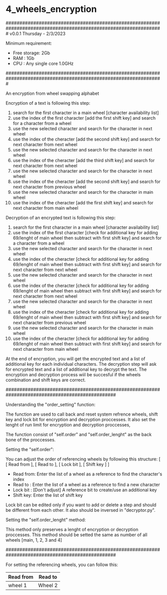 # 4_wheels_encryption
#################################################################################################################
v0.0.1
Thursday - 2/3/2023

Minimum requirement:
- Free storage: 2Gb
- RAM         : 1Gb
- CPU         : Any single core 1.0GHz

#################################################################################################################

An encryption from wheel swapping alphabet

Encryption of a text is following this step:
1) search for the first character in a main wheel [character availability list]
2) use the index of the first character [add the first shift key] and search for a character from a wheel
3) use the new selected character and search for the character in next wheel
4) use the index of the cheracter [add the second shift key] and search for next character from next wheel
5) use the new selected character and search for the character in next wheel
6) use the index of the cheracter [add the third shift key] and search for next character from next wheel
7) use the new selected character and search for the character in next wheel
8) use the index of the cheracter [add the second shift key] and search for next character from previous wheel
9) use the new selected character and search for the character in main wheel
10) use the index of the cheracter [add the first shift key] and search for next character from main wheel

Decryption of an encrypted text is following this step:
1) search for the first character in a main wheel [character availability list]
2) use the index of the first character [check for additional key for adding 69/lenght of main wheel then
   subtract with first shift key] and search for a character from a wheel
3) use the new selected character and search for the character in next wheel
4) use the index of the cheracter [check for additional key for adding 69/lenght of main wheel then
   subtract with first shift key] and search for next character from next wheel
5) use the new selected character and search for the character in next wheel
6) use the index of the cheracter [check for additional key for adding 69/lenght of main wheel then
   subtract with first shift key] and search for next character from next wheel
7) use the new selected character and search for the character in next wheel
8) use the index of the cheracter [check for additional key for adding 69/lenght of main wheel then
   subtract with first shift key] and search for next character from previous wheel
9) use the new selected character and search for the character in main wheel
10) use the index of the cheracter [check for additional key for adding 69/lenght of main wheel then
   subtract with first shift key] and search for next character from main wheel

At the end of encryption, you will get the encrypted text and a list of additional key for each individual
characters. The decryption step will ask for encrypted text and a list of additional key to decrypt the text.
The encryption and decryption process wiil be succesful if the wheels combination and shift keys are correct.

################################################################################################

Understanding the "order_setting" function:

The function are used to call back and reset system refrence wheels, shift key and lock bit for encryption and decryption
proccesses. It also set the lenght of run limit for encryption and decryption proccesses,

The function consist of "self.order" and "self.order_lenght" as the back bone of the proccesses.

Setting the "self.order":

You can adjust the order of referencing wheels by following this structure:
[
[ Read from ],
[ Read to ],
[ Lock bit ],
[ Shift key ]
]

- Read from: Enter the list of a wheel as a reference to find the character's index
- Read to  : Enter the list of a wheel as a reference to find a new character
- Lock bit : [Don't adjust] A reference bit to create/use an additional key
- Shift key: Enter the list of shift key

Lock bit can be edited only if you want to add or delete a step and should be different from each other. It also should be
inversed in "decryptor.py".

Setting the "self.order_lenght" method:

This method only preserves a lenght of encryption or decryption proccesses. This method should be setted the same as number
of all wheels [main, 1, 2, 3 and 4]

################################################################################################

For setting the referencing wheels, you can follow this:

|Read from | Read to|
|----------|--------|
|wheel 1   | Wheel 2|







